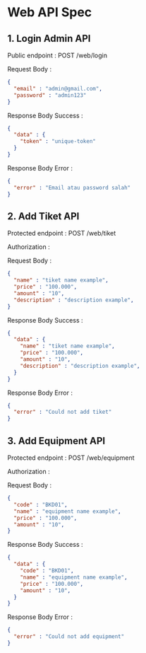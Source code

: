# Web API Spec

## 1. Login Admin API

Public endpoint : POST /web/login

Request Body :
```json
{
  "email" : "admin@gmail.com",
  "password" : "admin123"
}
```

Response Body Success : 
```json
{
  "data" : {
    "token" : "unique-token"
  }
}
```

Response Body Error :
```json
{
  "error" : "Email atau password salah"
}
```

## 2. Add Tiket API

Protected endpoint : POST /web/tiket

Authorization : <token>

Request Body :
```json
{
  "name" : "tiket name example",
  "price" : "100.000",
  "amount" : "10",
  "description" : "description example",
}
```

Response Body Success : 
```json
{
  "data" : {
    "name" : "tiket name example",
    "price" : "100.000",
    "amount" : "10",
    "description" : "description example",
  }
}
```

Response Body Error :
```json
{
  "error" : "Could not add tiket"
}
```

## 3. Add Equipment API

Protected endpoint : POST /web/equipment

Authorization : <token>

Request Body :
```json
{
  "code" : "BKD01",
  "name" : "equipment name example",
  "price" : "100.000",
  "amount" : "10",
}
```

Response Body Success : 
```json
{
  "data" : {
    "code" : "BKD01",
    "name" : "equipment name example",
    "price" : "100.000",
    "amount" : "10",
  }
}
```

Response Body Error :
```json
{
  "error" : "Could not add equipment"
}
